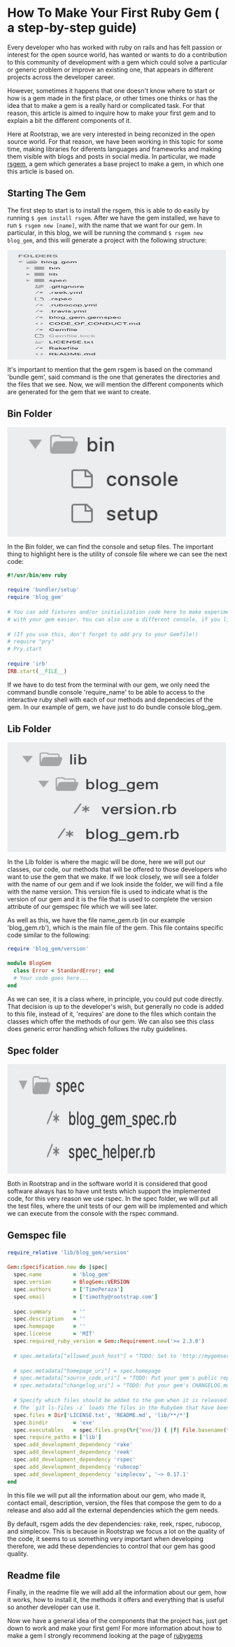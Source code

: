 # **How To Make Your First Ruby Gem ( a step-by-step guide)**

Every developer who has worked with ruby on rails and has felt passion or interest for the open source world, has wanted or wants to do a contribution to this community of development with a gem which could solve a particular or generic problem or improve an existing one, that appears in different projects across the developer career.

However, sometimes it happens that one doesn't know where to start or how is a gem made in the first place, or other times one thinks or has the idea that to make a gem is a really hard or complicated task. For that reason, this article is aimed to inquire how to make your first gem and to explain a bit the different components of it.

Here at Rootstrap, we are very interested in being reconized in the open source world. For that reason, we have been working in this topic for some time, making libraries for diferents languages and frameworks and making them visible with blogs and posts in social media. In particular, we made [rsgem](https://github.com/rootstrap/rsgem), a gem which generates a base project to make a gem, in which one this article is based on.


## Starting The Gem

The first step to start is to install the rsgem, this is able to do easily by running `$ gem install rsgem`. After we have the gem installed, we have to run `$ rsgem new [name]`, with the name that we want for our gem. In particular, in this blog, we will be running the command `$ rsgem new blog_gem`, and this will generate a project with the following structure:

<img src="images/rsgem_structure.png"
     alt="Blog Gem"
     width="500" height="250"
     align="middle"/>

It's important to mention that the gem rsgem is based on the command 'bundle gem', said command is the one that generates the directories and the files that we see. Now, we will mention the different components which are generated for the gem that we want to create.

## Bin Folder

<img src="images/bin_folder.png"
     alt="Bin folder"
     width="500" height="250"
     align="middle"/>

In the Bin folder, we can find the console and setup files. The important thing to highlight here is the utility of console file where we can see the next code:


```ruby
#!/usr/bin/env ruby

require 'bundler/setup'
require 'blog_gem'

# You can add fixtures and/or initialization code here to make experimenting
# with your gem easier. You can also use a different console, if you like.

# (If you use this, don't forget to add pry to your Gemfile!)
# require "pry"
# Pry.start

require 'irb'
IRB.start(__FILE__)
```

If we have to do test from the terminal with our gem, we only need the command bundle console 'require_name' to be able to access to the interactive ruby shell with each of our methods and dependecies of the gem. In our example of gem, we have just to do bundle console blog_gem.

## Lib Folder

<img src="images/lib_folder.png"
     alt="Lib folder"
     width="500" height="250"
     align="middle"/>

In the Lib folder is where the magic will be done, here we will put our classes, our code, our methods that will be offered to those developers who want to use the gem that we make. If we look closely, we will see a folder with the name of our gem and if we look inside the folder, we will find a file with the name version. This version file is used to indicate what is the version of our gem and it is the file that is used to complete the version attribute of our gemspec file which we will see later.

As well as this, we have the file name_gem.rb (in our example 'blog_gem.rb'), which is the main file of the gem. This file contains specific code similar to the following:

```ruby
require 'blog_gem/version'

module BlogGem
  class Error < StandardError; end
  # Your code goes here...
end

```

As we can see, it is a class where, in principle, you could put code directly. That decision is up to the developer's wish, but generally no code is added to this file, instead of it, 'requires' are done to the files which contain the classes which offer the methods of our gem. We can also see this class does generic error handling which follows the ruby guidelines.

## Spec folder

<img src="images/spec_folder.png"
     alt="Spec folder"
     width="500" height="250"
     align="middle"/>

Both in Rootstrap and in the software world it is considered that good software always has to have unit tests which support the implemented code, for this very reason we use rspec. In the spec folder, we will put all the test files, where the unit tests of our gem will be implemented and which we can execute from the console with the rspec command.

## Gemspec file

```ruby
require_relative 'lib/blog_gem/version'

Gem::Specification.new do |spec|
  spec.name          = 'blog_gem'
  spec.version       = BlogGem::VERSION
  spec.authors       = ['TimoPeraza']
  spec.email         = ['timothy@rootstrap.com']

  spec.summary       = ''
  spec.description   = ''
  spec.homepage      = ''
  spec.license       = 'MIT'
  spec.required_ruby_version = Gem::Requirement.new('>= 2.3.0')

  # spec.metadata["allowed_push_host"] = "TODO: Set to 'http://mygemserver.com'"

  # spec.metadata["homepage_uri"] = spec.homepage
  # spec.metadata["source_code_uri"] = "TODO: Put your gem's public repo URL here."
  # spec.metadata["changelog_uri"] = "TODO: Put your gem's CHANGELOG.md URL here."

  # Specify which files should be added to the gem when it is released.
  # The `git ls-files -z` loads the files in the RubyGem that have been added into git.
  spec.files = Dir['LICENSE.txt', 'README.md', 'lib/**/*']
  spec.bindir        = 'exe'
  spec.executables   = spec.files.grep(%r{^exe/}) { |f| File.basename(f) }
  spec.require_paths = ['lib']
  spec.add_development_dependency 'rake'
  spec.add_development_dependency 'reek'
  spec.add_development_dependency 'rspec'
  spec.add_development_dependency 'rubocop'
  spec.add_development_dependency 'simplecov', '~> 0.17.1'
end
```

In this file we will put all the information about our gem, who made it, contact email, description, version, the files that compose the gem to do a release and also add all the external dependencies which the gem needs.

By default, rsgem adds the dev dependencies: rake, reek, rspec, rubocop, and simplecov. This is because in Rootstrap we focus a lot on the quality of the code, it seems to us something very important when developing therefore, we add these dependencies to control that our gem has good quality.

## Readme file

Finally, in the readme file we will add all the information about our gem, how it works, how to install it, the methods it offers and everything that is useful so another developer can use it.

Now we have a general idea of the components that the project has, just get down to work and make your first gem! For more information about how to make a gem I strongly recommend looking at the page of [rubygems](https://guides.rubygems.org/make-your-own-gem/)
